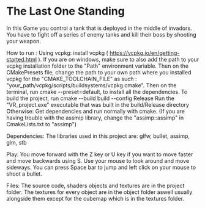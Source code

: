 # The Last One Standing

In this Game you control a tank that is deployed in the middle of invadors. You have to fight off a series of enemy tanks and kill their boss by shooting your weapon.


How to run :
Using vcpkg: install vcpkg ( https://vcpkg.io/en/getting-started.html ).
If you are on windows, make sure to also add the path to your vcpkg installation folder to the "Path" environment variable. 
Then on the CMakePresets file, change the path to your own path where you installed vcpkg for the "CMAKE_TOOLCHAIN_FILE" as such : "your_path/vcpkg/scripts/buildsystems/vcpkg.cmake". 
Then on the terminal, run cmake --preset=default, to install all the dependencies.
To build the project, run cmake --build build --config Release
Run the "VR_project.exe" executable that was built in the build/Release directory
Otherwise:
Get dependencies and run normally with cmake.
(If you are having trouble with the assmip library, change the "assimp::assimp" in CmakeLists.txt to "assimp")

Dependencies: 
The libraries used in this project are:
glfw, bullet, assimp, glm, stb

Play:
You move forward with the Z key or U key if you want to move faster and move backwards using S. Use your mouse to look around and move sideways. 
You can press Space bar to jump and left click on your mouse to shoot a bullet.

Files:
The source code, shaders objects and textures are in the project folder. 
The textures for every object are in the object folder aswell usually alongside them except for the cubemap which is in the textures folder.
